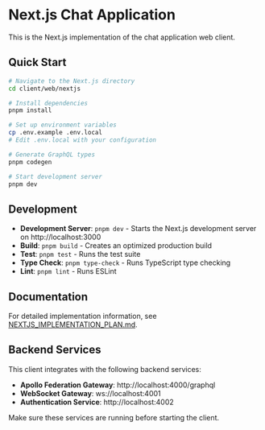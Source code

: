 # Next.js Chat Application

This is the Next.js implementation of the chat application web client.

## Quick Start

```bash
# Navigate to the Next.js directory
cd client/web/nextjs

# Install dependencies
pnpm install

# Set up environment variables
cp .env.example .env.local
# Edit .env.local with your configuration

# Generate GraphQL types
pnpm codegen

# Start development server
pnpm dev
```

## Development

- **Development Server**: `pnpm dev` - Starts the Next.js development server on http://localhost:3000
- **Build**: `pnpm build` - Creates an optimized production build
- **Test**: `pnpm test` - Runs the test suite
- **Type Check**: `pnpm type-check` - Runs TypeScript type checking
- **Lint**: `pnpm lint` - Runs ESLint

## Documentation

For detailed implementation information, see [NEXTJS_IMPLEMENTATION_PLAN.md](./NEXTJS_IMPLEMENTATION_PLAN.md).

## Backend Services

This client integrates with the following backend services:
- **Apollo Federation Gateway**: http://localhost:4000/graphql
- **WebSocket Gateway**: ws://localhost:4001
- **Authentication Service**: http://localhost:4002

Make sure these services are running before starting the client.
